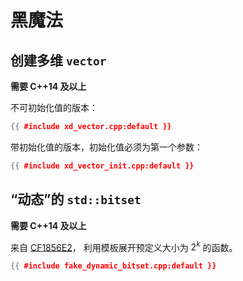 # 黑魔法

## 创建多维 `vector`

**需要 C++14 及以上**

不可初始化值的版本：

```cpp
{{ #include xd_vector.cpp:default }}
```

带初始化值的版本，初始化值必须为第一个参数：

```cpp
{{ #include xd_vector_init.cpp:default }}
```

## “动态”的 `std::bitset`

**需要 C++14 及以上**

来自
[CF1856E2](https://codeforces.com/contest/1856/problem/E2)，
利用模板展开预定义大小为 $2^k$ 的函数。

```cpp
{{ #include fake_dynamic_bitset.cpp:default }}
```
